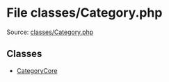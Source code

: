 File classes/Category.php
=========

Source: [classes/Category.php](https://github.com/PrestaShop/PrestaShop/blob/1.5.0.2/classes/Category.php)


Classes
-------

* [CategoryCore](class.CategoryCore.md)

